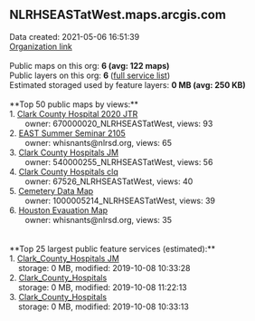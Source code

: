 <h2>NLRHSEASTatWest.maps.arcgis.com</h2> Data created: 2021-05-06 16:51:39 <br /><a target='new' href='https://NLRHSEASTatWest.maps.arcgis.com'>Organization link</a><br /><br />Public maps on this org: <b>6 (avg: 122 maps)</b><br />Public layers on this org: <b>6 </b>(<a target='new' href='https://services.arcgis.com/NkwYVlHTWSY6zGeV/ArcGIS/rest/services'>full service list</a>)<br />Estimated storaged used by feature layers: <b>0 MB (avg: 250 KB)</b><br /><br />**Top 50 public maps by views:**<br />  1. <a target='new' href='https://www.arcgis.com/home/item.html?id=e00f84c035ce46c6b5ae5149b1982af7'>Clark County Hospital 2020 JTR</a> <br />  &nbsp;&nbsp;&nbsp;&nbsp; &nbsp;&nbsp;owner: 670000020_NLRHSEASTatWest, views: 93<br />  2. <a target='new' href='https://www.arcgis.com/home/item.html?id=4c1cef78116c43e79dafc612e3093901'>EAST Summer Seminar 2105</a> <br />  &nbsp;&nbsp;&nbsp;&nbsp; &nbsp;&nbsp;owner: whisnants@nlrsd.org, views: 65<br />  3. <a target='new' href='https://www.arcgis.com/home/item.html?id=9a07054e7a8d4510b76ca594196f0b47'>Clark County Hospitals JM</a> <br />  &nbsp;&nbsp;&nbsp;&nbsp; &nbsp;&nbsp;owner: 540000255_NLRHSEASTatWest, views: 56<br />  4. <a target='new' href='https://www.arcgis.com/home/item.html?id=63b021b0e5744a8bbdf124d55cbac828'>Clark County Hospitals clq</a> <br />  &nbsp;&nbsp;&nbsp;&nbsp; &nbsp;&nbsp;owner: 67526_NLRHSEASTatWest, views: 40<br />  5. <a target='new' href='https://www.arcgis.com/home/item.html?id=f90808d1f7324719ae9ac10b435a31e7'>Cemetery Data Map</a> <br />  &nbsp;&nbsp;&nbsp;&nbsp; &nbsp;&nbsp;owner: 1000005214_NLRHSEASTatWest, views: 39<br />  6. <a target='new' href='https://www.arcgis.com/home/item.html?id=f3faec78c6ed43f19c38225554dc1975'>Houston Evauation Map</a> <br />  &nbsp;&nbsp;&nbsp;&nbsp; &nbsp;&nbsp;owner: whisnants@nlrsd.org, views: 35<br /><br /><br />**Top 25 largest public feature services (estimated):**<br /> 1. <a target='new' href='https://www.arcgis.com/home/item.html?id=939f73d2ca984765ae75e6ec71029bb8'>Clark_County_Hospitals JM</a><br /> &nbsp;&nbsp;&nbsp;&nbsp;storage: 0 MB, modified: 2019-10-08 10:33:28<br /> 2. <a target='new' href='https://www.arcgis.com/home/item.html?id=c4fa92dc02ff44ff83016e88443cc6ac'>Clark_County_Hospitals</a><br /> &nbsp;&nbsp;&nbsp;&nbsp;storage: 0 MB, modified: 2019-10-08 11:22:13<br /> 3. <a target='new' href='https://www.arcgis.com/home/item.html?id=c70990abe4f6462eb2768b1e575df99d'>Clark_County_Hospitals</a><br /> &nbsp;&nbsp;&nbsp;&nbsp;storage: 0 MB, modified: 2019-10-08 10:33:13<br />